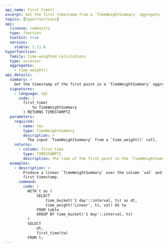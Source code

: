 ```yaml
---
api_name: first_time()
excerpt: Get the first timestamp from a `TimeWeightSummary` aggregate
topics: [hyperfunctions]
api:
  license: community
  type: function
  toolkit: true
  version:
    stable: 1.11.0
hyperfunction:
  family: time-weighted calculations
  type: accessor
  aggregates:
    - time_weight()
api_details:
  summary: >
    Get the timestamp of the first point in a `TimeWeightSummary` aggregate.
  signatures:
    - language: sql
      code: |
        first_time(
            tw TimeWeightSummary
        ) RETURNS TIMESTAMPTZ
  parameters:
    required:
      - name: tws
        type: TimeWeightSummary
        description: >
          The input `TimeWeightSummary` from a `time_weight()` call.
    returns:
      - column: first_time
        type: TIMESTAMPTZ
        description: The time of the first point in the `TimeWeightSummary`
  examples:
    - description: >
        Produce a linear `TimeWeightSummary` over the column `val` and get the
        first timestamp.
      command:
        code: |
          WITH t as (
              SELECT
                  time_bucket('1 day'::interval, ts) as dt,
                  time_weight('Linear', ts, val) AS tw
              FROM table
              GROUP BY time_bucket('1 day'::interval, ts)
          )
          SELECT
              dt,
              first_time(tw)
          FROM t;
---
```


